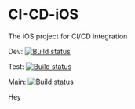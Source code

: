# CI-CD-iOS
The iOS project for CI/CD integration

Dev: [![Build status](https://build.appcenter.ms/v0.1/apps/3427e3c6-65fe-467f-a135-2f77c97c51b7/branches/dev/badge)](https://appcenter.ms)

Test: [![Build status](https://build.appcenter.ms/v0.1/apps/3427e3c6-65fe-467f-a135-2f77c97c51b7/branches/test/badge)](https://appcenter.ms)

Main: [![Build status](https://build.appcenter.ms/v0.1/apps/3427e3c6-65fe-467f-a135-2f77c97c51b7/branches/main/badge)](https://appcenter.ms)

Hey



